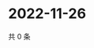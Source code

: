 # 2022-11-26

共 0 条

<!-- BEGIN WEIBO -->
<!-- 最后更新时间 Sat Nov 26 2022 00:20:25 GMT+0800 (China Standard Time) -->

<!-- END WEIBO -->
